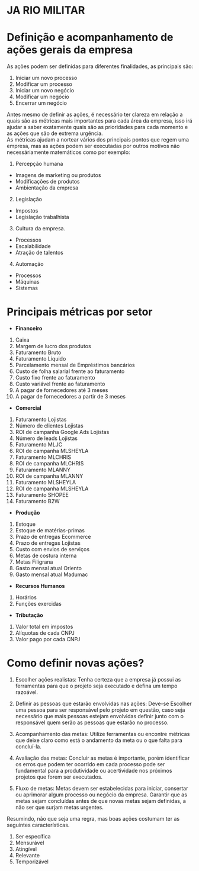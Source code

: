 # JA RIO MILITAR

# Definição e acompanhamento de ações gerais da empresa

As ações podem ser definidas para diferentes finalidades, as principais são:
1. Iniciar um novo processo
2. Modificar um processo
3. Iniciar um novo negócio
4. Modificar um negócio
5. Encerrar um negócio

Antes mesmo de definir as ações, é necessário ter clareza em relação a quais são as métricas mais importantes para cada área da empresa, isso irá ajudar a saber exatamente quais são as prioridades para cada momento e as ações que são de extrema urgência. <br>
As métricas ajudam a nortear vários dos principais pontos que regem uma empresa, mas as ações podem ser executadas por outros motivos não necessáriamente matemáticos como por exemplo:

1. Percepção humana
- Imagens de marketing ou produtos
- Modificações de produtos
- Ambientação da empresa

2. Legislação
- Impostos
- Legislação trabalhista

3. Cultura da empresa.
- Processos
- Escalabilidade
- Atração de talentos

4. Automação
- Processos
- Máquinas
- Sistemas

# Principais métricas por setor

- <b>Financeiro</b>
1. Caixa
2. Margem de lucro dos produtos
3. Faturamento Bruto
4. Faturamento Líquido
5. Parcelamento mensal de Empréstimos bancários
6. Custo de folha salarial frente ao faturamento
7. Custo fixo frente ao faturamento
8. Custo variável frente ao faturamento
9. A pagar de fornecedores até 3 meses
10. A pagar de fornecedores a partir de 3 meses

- <b>Comercial</b>
1. Faturamento Lojistas
2. Número de clientes Lojistas
3. ROI de campanha Google Ads Lojistas
4. Número de leads Lojistas
5. Faturamento MLJC
6. ROI de campanha MLSHEYLA
7. Faturamento MLCHRIS
8. ROI de campanha MLCHRIS
9. Faturamento MLANNY
10. ROI de campanha MLANNY
11. Faturamento MLSHEYLA
12. ROI de campanha MLSHEYLA
13. Faturamento SHOPEE
14. Faturamento B2W

- <b>Produção</b>
1. Estoque
2. Estoque de matérias-primas
3. Prazo de entregas Ecommerce
4. Prazo de entregas Lojistas
5. Custo com envios de serviços
6. Metas de costura interna
7. Metas Filigrana
8. Gasto mensal atual Oriento
9. Gasto mensal atual Madumac

- <b>Recursos Humanos</b>
1. Horários
2. Funções exercidas

- <b>Tributação</b>
1. Valor total em impostos 
2. Alíquotas de cada CNPJ
3. Valor pago por cada CNPJ

# Como definir novas ações?

1. Escolher ações realistas:
  Tenha certeza que a empresa já possui as ferramentas para que o projeto seja executado e
  defina um tempo razoável.

2. Definir as pessoas que estarão envolvidas nas ações:
  Deve-se Escolher uma pessoa para ser responsável pelo projeto em questão, caso seja necessário que mais pessoas estejam envolvidas definir junto com o responsável quem serão as pessoas que estarão no processo.

3. Acompanhamento das metas:
  Utilize ferramentas ou encontre métricas que deixe claro como está o andamento da meta ou o que falta para concluí-la.

4. Avaliação das metas:
  Concluir as metas é importante, porém identificar os erros que podem ter ocorrido em cada processo pode ser fundamental para a produtividade ou acertividade nos próximos projetos que forem ser executados.

5. Fluxo de metas:
  Metas devem ser estabelecidas para iniciar, consertar ou aprimorar algum processo ou negócio da empresa.
  Garantir que as metas sejam concluídas antes de que novas metas sejam definidas, a não ser que surjam metas urgentes.

Resumindo, não que seja uma regra, mas boas ações costumam ter as seguintes características.

1. Ser específica
2. Mensurável
3. Atingível
4. Relevante
5. Temporizável
